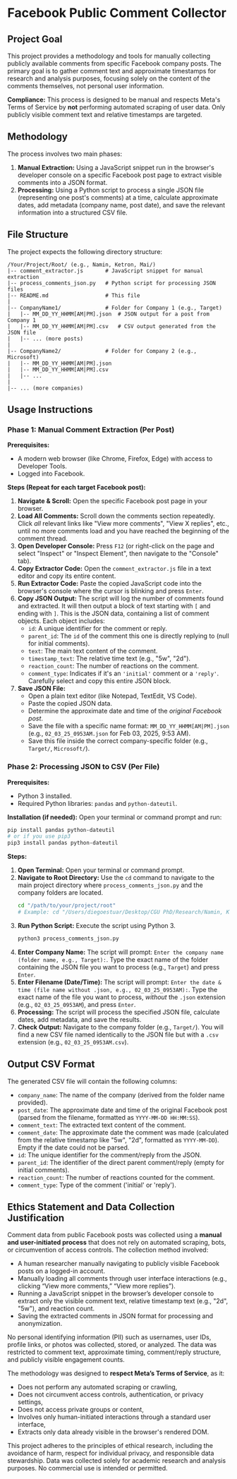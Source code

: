 # Facebook Public Comment Collector

## Project Goal

This project provides a methodology and tools for manually collecting publicly available comments from specific Facebook company posts. The primary goal is to gather comment text and approximate timestamps for research and analysis purposes, focusing solely on the content of the comments themselves, not personal user information.

**Compliance:** This process is designed to be manual and respects Meta's Terms of Service by **not** performing automated scraping of user data. Only publicly visible comment text and relative timestamps are targeted.

## Methodology

The process involves two main phases:

1.  **Manual Extraction:** Using a JavaScript snippet run in the browser's developer console on a specific Facebook post page to extract visible comments into a JSON format.
2.  **Processing:** Using a Python script to process a single JSON file (representing one post's comments) at a time, calculate approximate dates, add metadata (company name, post date), and save the relevant information into a structured CSV file.

## File Structure

The project expects the following directory structure:

```
/Your/Project/Root/ (e.g., Namin, Ketron, Mai/)
|-- comment_extractor.js       # JavaScript snippet for manual extraction
|-- process_comments_json.py   # Python script for processing JSON files
|-- README.md                  # This file
|
|-- CompanyName1/              # Folder for Company 1 (e.g., Target)
|   |-- MM_DD_YY_HHMM[AM|PM].json  # JSON output for a post from Company 1
|   |-- MM_DD_YY_HHMM[AM|PM].csv   # CSV output generated from the JSON file
|   |-- ... (more posts)
|
|-- CompanyName2/              # Folder for Company 2 (e.g., Microsoft)
|   |-- MM_DD_YY_HHMM[AM|PM].json
|   |-- MM_DD_YY_HHMM[AM|PM].csv
|   |-- ...
|
|-- ... (more companies)
```

## Usage Instructions

### Phase 1: Manual Comment Extraction (Per Post)

**Prerequisites:**
*   A modern web browser (like Chrome, Firefox, Edge) with access to Developer Tools.
*   Logged into Facebook.

**Steps (Repeat for each target Facebook post):**

1.  **Navigate & Scroll:** Open the specific Facebook post page in your browser.
2.  **Load All Comments:** Scroll down the comments section repeatedly. Click *all* relevant links like "View more comments", "View X replies", etc., until no more comments load and you have reached the beginning of the comment thread.
3.  **Open Developer Console:** Press `F12` (or right-click on the page and select "Inspect" or "Inspect Element", then navigate to the "Console" tab).
4.  **Copy Extractor Code:** Open the `comment_extractor.js` file in a text editor and copy its entire content.
5.  **Run Extractor Code:** Paste the copied JavaScript code into the browser's console where the cursor is blinking and press `Enter`.
6.  **Copy JSON Output:** The script will log the number of comments found and extracted. It will then output a block of text starting with `[` and ending with `]`. This is the JSON data, containing a list of comment objects. Each object includes:
    *   `id`: A unique identifier for the comment or reply.
    *   `parent_id`: The `id` of the comment this one is directly replying to (null for initial comments).
    *   `text`: The main text content of the comment.
    *   `timestamp_text`: The relative time text (e.g., "5w", "2d").
    *   `reaction_count`: The number of reactions on the comment.
    *   `comment_type`: Indicates if it's an `'initial'` comment or a `'reply'`.
    Carefully select and copy this entire JSON block.
7.  **Save JSON File:**
    *   Open a plain text editor (like Notepad, TextEdit, VS Code).
    *   Paste the copied JSON data.
    *   Determine the approximate date and time of the *original Facebook post*.
    *   Save the file with a specific name format: `MM_DD_YY_HHMM[AM|PM].json` (e.g., `02_03_25_0953AM.json` for Feb 03, 2025, 9:53 AM).
    *   Save this file inside the correct company-specific folder (e.g., `Target/`, `Microsoft/`).

### Phase 2: Processing JSON to CSV (Per File)

**Prerequisites:**
*   Python 3 installed.
*   Required Python libraries: `pandas` and `python-dateutil`.

**Installation (if needed):**
Open your terminal or command prompt and run:
```bash
pip install pandas python-dateutil
# or if you use pip3
pip3 install pandas python-dateutil
```

**Steps:**

1.  **Open Terminal:** Open your terminal or command prompt.
2.  **Navigate to Root Directory:** Use the `cd` command to navigate to the main project directory where `process_comments_json.py` and the company folders are located.
    ```bash
    cd "/path/to/your/project/root" 
    # Example: cd "/Users/diegoestuar/Desktop/CGU PhD/Research/Namin, Ketron, Mai"
    ```
3.  **Run Python Script:** Execute the script using Python 3.
    ```bash
    python3 process_comments_json.py
    ```
4.  **Enter Company Name:** The script will prompt: `Enter the company name (folder name, e.g., Target):`. Type the exact name of the folder containing the JSON file you want to process (e.g., `Target`) and press `Enter`.
5.  **Enter Filename (Date/Time):** The script will prompt: `Enter the date & time (file name without .json, e.g., 02_03_25_0953AM):`. Type the exact name of the file you want to process, *without* the `.json` extension (e.g., `02_03_25_0953AM`), and press `Enter`.
6.  **Processing:** The script will process the specified JSON file, calculate dates, add metadata, and save the results.
7.  **Check Output:** Navigate to the company folder (e.g., `Target/`). You will find a new CSV file named identically to the JSON file but with a `.csv` extension (e.g., `02_03_25_0953AM.csv`).

## Output CSV Format

The generated CSV file will contain the following columns:

*   `company_name`: The name of the company (derived from the folder name provided).
*   `post_date`: The approximate date and time of the original Facebook post (parsed from the filename, formatted as `YYYY-MM-DD HH:MM:SS`).
*   `comment_text`: The extracted text content of the comment.
*   `comment_date`: The approximate date the comment was made (calculated from the relative timestamp like "5w", "2d", formatted as `YYYY-MM-DD`). Empty if the date could not be parsed.
*   `id`: The unique identifier for the comment/reply from the JSON.
*   `parent_id`: The identifier of the direct parent comment/reply (empty for initial comments).
*   `reaction_count`: The number of reactions counted for the comment.
*   `comment_type`: Type of the comment ('initial' or 'reply').

## Ethics Statement and Data Collection Justification

Comment data from public Facebook posts was collected using a **manual and user-initiated process** that does not rely on automated scraping, bots, or circumvention of access controls. The collection method involved:

- A human researcher manually navigating to publicly visible Facebook posts on a logged-in account.
- Manually loading all comments through user interface interactions (e.g., clicking “View more comments,” “View more replies”).
- Running a JavaScript snippet in the browser’s developer console to extract only the visible comment text, relative timestamp text (e.g., "2d", "5w"), and reaction count.
- Saving the extracted comments in JSON format for processing and anonymization.

No personal identifying information (PII) such as usernames, user IDs, profile links, or photos was collected, stored, or analyzed. The data was restricted to comment text, approximate timing, comment/reply structure, and publicly visible engagement counts.

The methodology was designed to **respect Meta’s Terms of Service**, as it:
- Does not perform any automated scraping or crawling,
- Does not circumvent access controls, authentication, or privacy settings,
- Does not access private groups or content,
- Involves only human-initiated interactions through a standard user interface,
- Extracts only data already visible in the browser's rendered DOM.

This project adheres to the principles of ethical research, including the avoidance of harm, respect for individual privacy, and responsible data stewardship. Data was collected solely for academic research and analysis purposes. No commercial use is intended or permitted.

